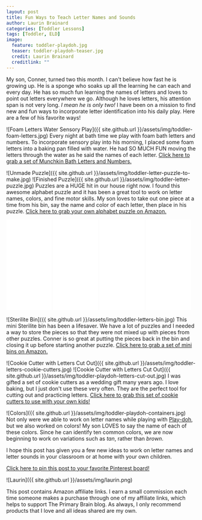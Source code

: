 ```yaml
---
layout: post
title: Fun Ways to Teach Letter Names and Sounds
author: Laurin Brainard
categories: [Toddler Lessons]
tags: [Toddler, ELD]
image:
  feature: toddler-playdoh.jpg
  teaser: toddler-playdoh-teaser.jpg
  credit: Laurin Brainard
  creditlink: ""
---
```

My son, Conner, turned two this month. I can't believe how fast he is growing up. He is a sponge who soaks up all the learning he can each and every day. He has so much fun learning the names of letters and loves to point out letters everywhere we go. Although he loves letters, his attention span is not very long. _I mean he is only two!_ I have been on a mission to find new and fun ways to incorporate letter identification into his daily play. Here are a few of his favorite ways!

![Foam Letters Water Sensory Play]({{ site.github.url }}/assets/img/toddler-foam-letters.jpg)
Every night at bath time we play with foam bath letters and numbers. To incorporate sensory play into his morning, I placed some foam letters into a baking pan filled with water. He had SO MUCH FUN moving the letters through the water as he said the names of each letter. <a target="_blank" href="https://www.amazon.com/gp/product/B00GVM364I/ref=as_li_tl?ie=UTF8&camp=1789&creative=9325&creativeASIN=B00GVM364I&linkCode=as2&tag=theprimarybra-20&linkId=65b5cc6fa4dd9bfae854c2fcb559e746">Click here to grab a set of Munchkin Bath Letters and Numbers.</a><img src="//ir-na.amazon-adsystem.com/e/ir?t=theprimarybra-20&l=am2&o=1&a=B00GVM364I" width="1" height="1" border="0" alt="" style="border:none !important; margin:0px !important;" />

![Unmade Puzzle]({{ site.github.url }}/assets/img/toddler-letter-puzzle-to-make.jpg)
![Finished Puzzle]({{ site.github.url }}/assets/img/toddler-letter-puzzle.jpg)
Puzzles are a HUGE hit in our house right now. I found this awesome alphabet puzzle and it has been a great tool to work on letter names, colors, and fine motor skills. My son loves to take out one piece at a time from his bin, say the name and color of each letter, then place in his puzzle. <a target="_blank" href="https://www.amazon.com/gp/product/B00CI8FGN8/ref=as_li_tl?ie=UTF8&camp=1789&creative=9325&creativeASIN=B00CI8FGN8&linkCode=as2&tag=theprimarybra-20&linkId=1baf64fa81d1e2012a32c9610c929baf">Click here to grab your own alphabet puzzle on Amazon.</a><img src="//ir-na.amazon-adsystem.com/e/ir?t=theprimarybra-20&l=am2&o=1&a=B00CI8FGN8" width="1" height="1" border="0" alt="" style="border:none !important; margin:0px !important;" />

<iframe style="width:120px;height:240px;" marginwidth="0" marginheight="0" scrolling="no" frameborder="0" src="//ws-na.amazon-adsystem.com/widgets/q?ServiceVersion=20070822&OneJS=1&Operation=GetAdHtml&MarketPlace=US&source=ac&ref=tf_til&ad_type=product_link&tracking_id=theprimarybra-20&marketplace=amazon&region=US&placement=B00GVM364I&asins=B00GVM364I&linkId=4b70e8043b571afbbb52c5d3c024e7c0&show_border=true&link_opens_in_new_window=true&price_color=333333&title_color=4eb3e6&bg_color=ffffff">
    </iframe> <iframe style="width:120px;height:240px;" marginwidth="0" marginheight="0" scrolling="no" frameborder="0" src="//ws-na.amazon-adsystem.com/widgets/q?ServiceVersion=20070822&OneJS=1&Operation=GetAdHtml&MarketPlace=US&source=ac&ref=tf_til&ad_type=product_link&tracking_id=theprimarybra-20&marketplace=amazon&region=US&placement=B00CI8FGN8&asins=B00CI8FGN8&linkId=7a1c7ea93c507efcd09a3bc75b2700f8&show_border=true&link_opens_in_new_window=true&price_color=333333&title_color=4eb3e6&bg_color=ffffff">
    </iframe> <iframe style="width:120px;height:240px;" marginwidth="0" marginheight="0" scrolling="no" frameborder="0" src="//ws-na.amazon-adsystem.com/widgets/q?ServiceVersion=20070822&OneJS=1&Operation=GetAdHtml&MarketPlace=US&source=ac&ref=tf_til&ad_type=product_link&tracking_id=theprimarybra-20&marketplace=amazon&region=US&placement=B001D1FJ2E&asins=B001D1FJ2E&linkId=c9ac05dbad1590072ccac684bdc3a7d5&show_border=true&link_opens_in_new_window=true&price_color=333333&title_color=4eb3e6&bg_color=ffffff">
    </iframe> <iframe style="width:120px;height:240px;" marginwidth="0" marginheight="0" scrolling="no" frameborder="0" src="//ws-na.amazon-adsystem.com/widgets/q?ServiceVersion=20070822&OneJS=1&Operation=GetAdHtml&MarketPlace=US&source=ac&ref=tf_til&ad_type=product_link&tracking_id=theprimarybra-20&marketplace=amazon&region=US&placement=B00JM5GW10&asins=B00JM5GW10&linkId=697f2bd0db80938547aaca3b9a4b38cb&show_border=true&link_opens_in_new_window=true&price_color=333333&title_color=4eb3e6&bg_color=ffffff">
    </iframe>

![Sterilite Bin]({{ site.github.url }}/assets/img/toddler-letters-bin.jpg)
This mini Sterilite bin has been a lifesaver. We have a lot of puzzles and I needed a way to store the pieces so that they were not mixed up with pieces from other puzzles. Conner is so great at putting the pieces back in the bin and closing it up before starting another puzzle. <a target="_blank" href="https://www.amazon.com/gp/product/B004QJEMOG/ref=as_li_tl?ie=UTF8&camp=1789&creative=9325&creativeASIN=B004QJEMOG&linkCode=as2&tag=theprimarybra-20&linkId=7e56f0ca38fffd4b461cd6bf95c1f5e4">Click here to grab a set of mini bins on Amazon.</a><img src="//ir-na.amazon-adsystem.com/e/ir?t=theprimarybra-20&l=am2&o=1&a=B004QJEMOG" width="1" height="1" border="0" alt="" style="border:none !important; margin:0px !important;" />

![Cookie Cutter with Letters Cut Out]({{ site.github.url }}/assets/img/toddler-letters-cookie-cutters.jpg)
![Cookie Cutter with Letters Cut Out]({{ site.github.url }}/assets/img/toddler-playdoh-letters-cut-out.jpg)
I was gifted a set of cookie cutters as a wedding gift many years ago. I love baking, but I just don't use these very often. They are the perfect tool for cutting out and practicing letters. <a target="_blank" href="https://www.amazon.com/gp/product/B001D1FJ2E/ref=as_li_tl?ie=UTF8&camp=1789&creative=9325&creativeASIN=B001D1FJ2E&linkCode=as2&tag=theprimarybra-20&linkId=26415b15a84d0269827307e592587711">Click here to grab this set of cookie cutters to use with your own kids!</a><img src="//ir-na.amazon-adsystem.com/e/ir?t=theprimarybra-20&l=am2&o=1&a=B001D1FJ2E" width="1" height="1" border="0" alt="" style="border:none !important; margin:0px !important;" />

![Colors]({{ site.github.url }}/assets/img/toddler-playdoh-containers.jpg)
Not only were we able to work on letter names while playing with [Play-doh](https://amzn.to/2ZLWxbn), but we also worked on colors! My son LOVES to say the name of each of these colors. Since he can identify ten common colors, we are now beginning to work on variations such as _tan_, rather than _brown_. 

I hope this post has given you a few new ideas to work on letter names and letter sounds in your classroom or at home with your own children. 

<script async data-uid="f4e1e15ec0" src="https://fierce-builder-5723.ck.page/f4e1e15ec0/index.js"></script>

[Click here to pin this post to your favorite Pinterest board!](https://pin.it/yq3xtgmtdtccio)

![Laurin]({{ site.github.url }}/assets/img/laurin.png)

This post contains Amazon affiliate links. I earn a small commission each time someone makes a purchase through one of my affiliate links, which helps to support The Primary Brain blog. As always, I only recommend products that I love and all ideas shared are my own. 